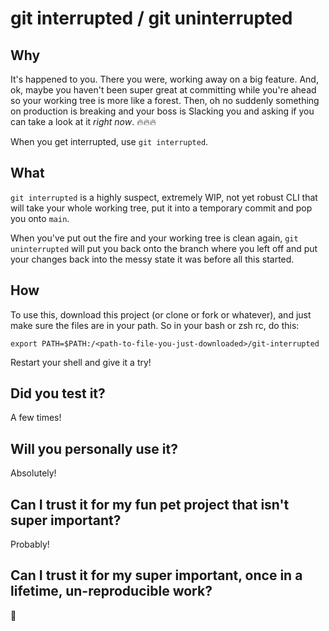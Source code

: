 # git interrupted / git uninterrupted

## Why
It's happened to you. There you were, working away on a big feature. And, ok, maybe you haven't been super great at committing while you're ahead so your working tree is more like a forest. Then, oh no suddenly something on production is breaking and your boss is Slacking you and asking if you can take a look at it _right now_. 🔥🔥🔥

When you get interrupted, use `git interrupted`. 

## What
`git interrupted` is a highly suspect, extremely WIP, not yet robust CLI that will take your whole working tree, put it into a temporary commit and pop you onto `main`.

When you've put out the fire and your working tree is clean again, `git uninterrupted` will put you back onto the branch where you left off and put your changes back into the messy state it was before all this started. 

## How

To use this, download this project (or clone or fork or whatever), and just make sure the files are in your path. So in your bash or zsh rc, do this:

```
export PATH=$PATH:/<path-to-file-you-just-downloaded>/git-interrupted
```

Restart your shell and give it a try!

## Did you test it?
A few times!

## Will you personally use it?
Absolutely! 

## Can I trust it for my fun pet project that isn't super important?
Probably!

## Can I trust it for my super important, once in a lifetime, un-reproducible work?
😬

